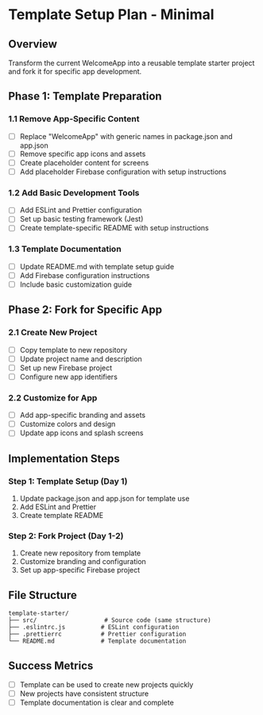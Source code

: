 # Template Setup Plan - Minimal

## Overview
Transform the current WelcomeApp into a reusable template starter project and fork it for specific app development.

## Phase 1: Template Preparation

### 1.1 Remove App-Specific Content
- [ ] Replace "WelcomeApp" with generic names in package.json and app.json
- [ ] Remove specific app icons and assets
- [ ] Create placeholder content for screens
- [ ] Add placeholder Firebase configuration with setup instructions

### 1.2 Add Basic Development Tools
- [ ] Add ESLint and Prettier configuration
- [ ] Set up basic testing framework (Jest)
- [ ] Create template-specific README with setup instructions

### 1.3 Template Documentation
- [ ] Update README.md with template setup guide
- [ ] Add Firebase configuration instructions
- [ ] Include basic customization guide

## Phase 2: Fork for Specific App

### 2.1 Create New Project
- [ ] Copy template to new repository
- [ ] Update project name and description
- [ ] Set up new Firebase project
- [ ] Configure new app identifiers

### 2.2 Customize for App
- [ ] Add app-specific branding and assets
- [ ] Customize colors and design
- [ ] Update app icons and splash screens

## Implementation Steps

### Step 1: Template Setup (Day 1)
1. Update package.json and app.json for template use
2. Add ESLint and Prettier
3. Create template README

### Step 2: Fork Project (Day 1-2)
1. Create new repository from template
2. Customize branding and configuration
3. Set up app-specific Firebase project

## File Structure

```
template-starter/
├── src/                   # Source code (same structure)
├── .eslintrc.js          # ESLint configuration
├── .prettierrc           # Prettier configuration
└── README.md             # Template documentation
```

## Success Metrics

- [ ] Template can be used to create new projects quickly
- [ ] New projects have consistent structure
- [ ] Template documentation is clear and complete
